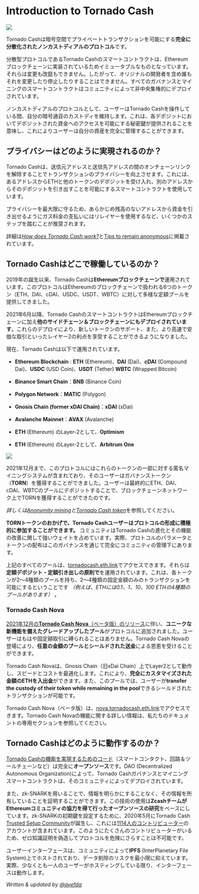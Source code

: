 # Introduction to Tornado Cash

![](.gitbook/assets/image.png)

Tornado Cashは暗号空間でプライベートトランザクションを可能にする**完全に分散化されたノンカストディアルのプロトコル**です。

分散型プロトコルであるTornado Cashのスマートコントラクトは、Ethereumブロックチェーンに実装されているためイミュータブルなものとなっています。それらは変更も改竄もできません。したがって、オリジナルの開発者を含め誰もそれを変更したり停止したりすることはできません。すべてのガバナンスとマイニングのスマートコントラクトはコミュニティによって非中央集権的にデプロイされています。

ノンカストディアルのプロトコルとして、ユーザーはTornado Cashを操作している間、自分の暗号通貨のカストディを維持します。これは、各デポジットにおいてデポジットされた資金へのアクセスを可能にする秘密鍵が提供されることを意味し、これによりユーザーは自分の資産を完全に管理することができます。

## プライバシーはどのように実現されるのか？

Tornado Cashは、送信元アドレスと送信先アドレスの間のオンチェーンリンクを解除することでトランザクションのプライバシーを向上させます。これには、あるアドレスからETHと他のトークンのデポジットを受け入れ、別のアドレスからそのデポジットを引き出すことを可能にするスマートコントラクトを使用しています。

プライバシーを最大限に守るため、あらかじめ残高のないアドレスから資金を引き出せるようにガス料金の支払いにはリレイヤーを使用するなど、いくつかのステップを踏むことが推奨されます。

詳細は[*How does Tornado Cash work?*](general/how-does-tornado.cash-work.md)と[Tips to remain anonymous](general/tips-to-remain-anonymous.md)に掲載されています。

## Tornado Cashはどこで稼働しているのか？

2019年の誕生以来、Tornado Cashは**Ethereumブロックチェーンで**運用されています。このプロトコルはEthereumのブロックチェーンで扱われる6つのトークン（ETH、DAI、cDAI、USDC、USDT、WBTC）に対して多様な定額プールを提供してきました。

2021年6月以降、Tornado CashのスマートコントラクトはEthereumブロックチェーンに加え**他のサイドチェーン＆ブロックチェーンにもデプロイされています**。これらのデプロイにより、新しいトークンのサポート、また、より高速で安価な取引といったレイヤー2の利点を享受することができるようになりました。

現在、Tornado Cashは以下で運用されています。

* **Ethereum Blockchain** : **ETH** (Ethereum)、**DAI** (Dai)、**cDAI** (Compound Dai)、**USDC** (USD Coin)、**USDT** (Tether) **WBTC** (Wrapped Bitcoin)
* **Binance Smart Chain**：**BNB** (Binance Coin)
* **Polygon Network**：**MATIC** (Polygon)

* **Gnosis Chain (former xDAI Chain)**：**xDAI** (xDai)
* **Avalanche Mainnet**：**AVAX** (Avalanche)
* **ETH** (Ethereum) のLayer-2として、**Optimism**
* **ETH** (Ethereum) のLayer-2として、**Arbitrum One**

![](.gitbook/assets/logos.png)

2021年12月まで、このプロトコルにはこれらのトークンの一部に対する匿名マイニングシステムが含まれており、そのユーザーはガバナンストークン（**TORN**）を獲得することができました。ユーザーは最終的にETH、DAI、cDAI、WBTCのプールにデポジットすることで、ブロックチェーンネットワーク上でTORNを獲得することができたのです。

*詳しくは*[*Anonymity mining*](tornado-cash-classic/anonymity-mining.md)*と*[*Tornado Cash token*](general/torn.md)を参照してください。

**TORNトークンのおかげで、Tornado Cashユーザーはプロトコルの形成に積極的に参加することができます。** コミュニティはTornado Cashの進化とその機能の改善に関して強いウェイトを占めています。実際、プロトコルのパラメータとトークンの配布はこのガバナンスを通じて完全にコミュニティの管理下にあります。

上記のすべてのプールは、[tornadocash.eth.link](https://tornadocash.eth.link)でアクセスできます。それらは**定額デポジット・定額引き出しの原則で**を運用されています。これは、各トークンが2～4種類のプールを持ち、2～4種類の固定金額のみのトランザクションを可能にするということです *（例えば、ETHには0.1、1、10、100 ETHの4種類のプールがあります）* 。

### Tornado Cash Nova

[2021年12月の**Tornado Cash Nova**（ベータ版）のリリース](https://tornado-cash.medium.com/tornado-cash-introduces-arbitrary-amounts-shielded-transfers-8df92d93c37c)に伴い、**ユニークな新機能を備えたグレードアップしたプール**がプロトコルに追加されました。ユーザーはもはや固定額取引に縛られることはありません。Tornado Cash Novaの登場により、**任意の金額のプールとシールドされた送金**による恩恵を受けることができます。

Tornado Cash Novaは、Gnosis Chain（旧xDai Chain）上でLayer2として動作し、スピードとコストを最適化します。これにより、**完全にカスタマイズされた金額のETHを入出金**ができます。また、このプールでは、ユーザーが**transfer the custody of their token while remaining in the pool**できるシールドされたトランザクションが可能です。

Tornado Cash Nova（ベータ版）は、[nova.tornadocash.eth.link](https://nova.tornadocash.eth.link)でアクセスできます。Tornado Cash Novaの機能に関する詳しい情報は、私たちのドキュメントの専用セクションを参照してください。

## Tornado Cashはどのように動作するのか？

[Tornado Cashの機能を実現するためのコード](https://github.com/tornadocash)（スマートコンタクト、回路＆ツールチェーンなど）は完全に**オープンソース**です。DAO (Decentralized Autonomous Organization)によって、Tornado Cashガバナンスとマイニングスマートコントラクトは、そのコミュニティによってデプロイされています。

また、zk-SNARKを用いることで、情報を明らかにすることなく、その情報を所有していることを証明することができます。この技術の使用は**ZcashチームがEthereumコミュニティの協力を得て行ったオープンソースの研究**をベースにしています。zk-SNARKの初期鍵を設定するために、2020年5月にTornado Cash [Trusted Setup Community](https://tornado-cash.medium.com/tornado-cash-trusted-setup-ceremony-b846e1e00be1)が誕生し、これには[1114人のコントリビューター](https://tornado-cash.medium.com/the-biggest-trusted-setup-ceremony-in-the-world-3c6ab9c8fffa)のアカウントが含まれています。このようにたくさんのコントリビューターがいるため、ゼロ知識証明を偽造してプロトコルを危険にさらすことは不可能です。

ユーザーインターフェースは、コミュニティによって**IPFS** (InterPlanetary File System)上でホストされており、データ削除のリスクを最小限に抑えています。実際、少なくとも一人のユーザーがホスティングしている限り、インターフェースは動作します。

*Written & updated by* [*@ayefda*](https://torn.community/u/ayefda)


